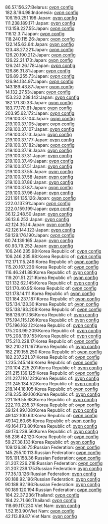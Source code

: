 86.57.156.27:Belarus: [ovpn config](vpn/86_57_156_27.ovpn)  
182.8.194.98:Indonesia: [ovpn config](vpn/182_8_194_98.ovpn)  
106.150.251.198:Japan: [ovpn config](vpn/106_150_251_198.ovpn)  
111.238.189.171:Japan: [ovpn config](vpn/111_238_189_171.ovpn)  
113.158.227.55:Japan: [ovpn config](vpn/113_158_227_55.ovpn)  
116.12.3.7:Japan: [ovpn config](vpn/116_12_3_7.ovpn)  
118.240.115.26:Japan: [ovpn config](vpn/118_240_115_26.ovpn)  
122.145.63.64:Japan: [ovpn config](vpn/122_145_63_64.ovpn)  
123.48.27.221:Japan: [ovpn config](vpn/123_48_27_221.ovpn)  
126.20.190.212:Japan: [ovpn config](vpn/126_20_190_212.ovpn)  
126.22.21.173:Japan: [ovpn config](vpn/126_22_21_173.ovpn)  
126.241.26.178:Japan: [ovpn config](vpn/126_241_26_178.ovpn)  
126.86.31.81:Japan: [ovpn config](vpn/126_86_31_81.ovpn)  
126.89.255.73:Japan: [ovpn config](vpn/126_89_255_73.ovpn)  
126.94.134.97:Japan: [ovpn config](vpn/126_94_134_97.ovpn)  
143.189.43.87:Japan: [ovpn config](vpn/143_189_43_87.ovpn)  
14.132.27.53:Japan: [ovpn config](vpn/14_132_27_53.ovpn)  
153.232.238.142:Japan: [ovpn config](vpn/153_232_238_142.ovpn)  
182.171.30.33:Japan: [ovpn config](vpn/182_171_30_33.ovpn)  
183.77.170.61:Japan: [ovpn config](vpn/183_77_170_61.ovpn)  
203.95.62.172:Japan: [ovpn config](vpn/203_95_62_172.ovpn)  
219.100.37.104:Japan: [ovpn config](vpn/219_100_37_104.ovpn)  
219.100.37.105:Japan: [ovpn config](vpn/219_100_37_105.ovpn)  
219.100.37.107:Japan: [ovpn config](vpn/219_100_37_107.ovpn)  
219.100.37.13:Japan: [ovpn config](vpn/219_100_37_13.ovpn)  
219.100.37.177:Japan: [ovpn config](vpn/219_100_37_177.ovpn)  
219.100.37.182:Japan: [ovpn config](vpn/219_100_37_182.ovpn)  
219.100.37.19:Japan: [ovpn config](vpn/219_100_37_19.ovpn)  
219.100.37.31:Japan: [ovpn config](vpn/219_100_37_31.ovpn)  
219.100.37.49:Japan: [ovpn config](vpn/219_100_37_49.ovpn)  
219.100.37.51:Japan: [ovpn config](vpn/219_100_37_51.ovpn)  
219.100.37.55:Japan: [ovpn config](vpn/219_100_37_55.ovpn)  
219.100.37.58:Japan: [ovpn config](vpn/219_100_37_58.ovpn)  
219.100.37.86:Japan: [ovpn config](vpn/219_100_37_86.ovpn)  
219.100.37.87:Japan: [ovpn config](vpn/219_100_37_87.ovpn)  
219.100.37.96:Japan: [ovpn config](vpn/219_100_37_96.ovpn)  
221.191.135.126:Japan: [ovpn config](vpn/221_191_135_126.ovpn)  
222.0.137.91:Japan: [ovpn config](vpn/222_0_137_91.ovpn)  
222.0.159.199:Japan: [ovpn config](vpn/222_0_159_199.ovpn)  
36.12.248.50:Japan: [ovpn config](vpn/36_12_248_50.ovpn)  
36.13.6.253:Japan: [ovpn config](vpn/36_13_6_253.ovpn)  
42.124.35.14:Japan: [ovpn config](vpn/42_124_35_14.ovpn)  
42.126.144.123:Japan: [ovpn config](vpn/42_126_144_123.ovpn)  
59.129.176.190:Japan: [ovpn config](vpn/59_129_176_190.ovpn)  
60.74.139.165:Japan: [ovpn config](vpn/60_74_139_165.ovpn)  
60.93.79.252:Japan: [ovpn config](vpn/60_93_79_252.ovpn)  
106.246.235.98:Korea Republic of: [ovpn config](vpn/106_246_235_98.ovpn)  
106.246.235.98:Korea Republic of: [ovpn config](vpn/106_246_235_98.ovpn)  
112.171.115.249:Korea Republic of: [ovpn config](vpn/112_171_115_249.ovpn)  
115.20.167.236:Korea Republic of: [ovpn config](vpn/115_20_167_236.ovpn)  
116.46.241.88:Korea Republic of: [ovpn config](vpn/116_46_241_88.ovpn)  
119.201.51.221:Korea Republic of: [ovpn config](vpn/119_201_51_221.ovpn)  
121.132.62.145:Korea Republic of: [ovpn config](vpn/121_132_62_145.ovpn)  
121.170.40.95:Korea Republic of: [ovpn config](vpn/121_170_40_95.ovpn)  
121.178.14.111:Korea Republic of: [ovpn config](vpn/121_178_14_111.ovpn)  
121.184.237.187:Korea Republic of: [ovpn config](vpn/121_184_237_187.ovpn)  
125.134.123.30:Korea Republic of: [ovpn config](vpn/125_134_123_30.ovpn)  
125.138.193.208:Korea Republic of: [ovpn config](vpn/125_138_193_208.ovpn)  
168.126.91.136:Korea Republic of: [ovpn config](vpn/168_126_91_136.ovpn)  
175.194.115.126:Korea Republic of: [ovpn config](vpn/175_194_115_126.ovpn)  
175.196.162.12:Korea Republic of: [ovpn config](vpn/175_196_162_12.ovpn)  
175.203.99.209:Korea Republic of: [ovpn config](vpn/175_203_99_209.ovpn)  
175.208.199.153:Korea Republic of: [ovpn config](vpn/175_208_199_153.ovpn)  
175.210.228.17:Korea Republic of: [ovpn config](vpn/175_210_228_17.ovpn)  
182.210.211.167:Korea Republic of: [ovpn config](vpn/182_210_211_167.ovpn)  
182.219.155.250:Korea Republic of: [ovpn config](vpn/182_219_155_250.ovpn)  
182.237.221.37:Korea Republic of: [ovpn config](vpn/182_237_221_37.ovpn)  
1.235.245.146:Korea Republic of: [ovpn config](vpn/1_235_245_146.ovpn)  
210.104.225.201:Korea Republic of: [ovpn config](vpn/210_104_225_201.ovpn)  
211.215.139.125:Korea Republic of: [ovpn config](vpn/211_215_139_125.ovpn)  
211.227.110.122:Korea Republic of: [ovpn config](vpn/211_227_110_122.ovpn)  
211.245.134.52:Korea Republic of: [ovpn config](vpn/211_245_134_52.ovpn)  
218.144.18.105:Korea Republic of: [ovpn config](vpn/218_144_18_105.ovpn)  
218.235.89.106:Korea Republic of: [ovpn config](vpn/218_235_89_106.ovpn)  
221.159.55.68:Korea Republic of: [ovpn config](vpn/221_159_55_68.ovpn)  
222.110.235.37:Korea Republic of: [ovpn config](vpn/222_110_235_37.ovpn)  
39.124.99.108:Korea Republic of: [ovpn config](vpn/39_124_99_108.ovpn)  
49.142.100.63:Korea Republic of: [ovpn config](vpn/49_142_100_63.ovpn)  
49.142.60.65:Korea Republic of: [ovpn config](vpn/49_142_60_65.ovpn)  
49.164.173.80:Korea Republic of: [ovpn config](vpn/49_164_173_80.ovpn)  
49.174.239.56:Korea Republic of: [ovpn config](vpn/49_174_239_56.ovpn)  
58.236.42.120:Korea Republic of: [ovpn config](vpn/58_236_42_120.ovpn)  
59.27.38.133:Korea Republic of: [ovpn config](vpn/59_27_38_133.ovpn)  
109.126.36.75:Russian Federation: [ovpn config](vpn/109_126_36_75.ovpn)  
145.255.10.113:Russian Federation: [ovpn config](vpn/145_255_10_113.ovpn)  
195.191.158.36:Russian Federation: [ovpn config](vpn/195_191_158_36.ovpn)  
31.207.226.218:Russian Federation: [ovpn config](vpn/31_207_226_218.ovpn)  
31.207.239.175:Russian Federation: [ovpn config](vpn/31_207_239_175.ovpn)  
77.35.13.126:Russian Federation: [ovpn config](vpn/77_35_13_126.ovpn)  
90.188.92.196:Russian Federation: [ovpn config](vpn/90_188_92_196.ovpn)  
90.188.92.196:Russian Federation: [ovpn config](vpn/90_188_92_196.ovpn)  
90.189.120.194:Russian Federation: [ovpn config](vpn/90_189_120_194.ovpn)  
184.22.37.236:Thailand: [ovpn config](vpn/184_22_37_236.ovpn)  
184.22.71.66:Thailand: [ovpn config](vpn/184_22_71_66.ovpn)  
118.69.117.230:Viet Nam: [ovpn config](vpn/118_69_117_230.ovpn)  
1.52.153.90:Viet Nam: [ovpn config](vpn/1_52_153_90.ovpn)  
42.113.89.87:Viet Nam: [ovpn config](vpn/42_113_89_87.ovpn)  
